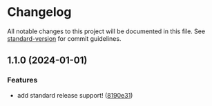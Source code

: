 # Changelog

All notable changes to this project will be documented in this file. See [standard-version](https://github.com/conventional-changelog/standard-version) for commit guidelines.

## 1.1.0 (2024-01-01)


### Features

* add standard release support! ([8190e31](https://github.com/Tejaannamdevula/100xdevs_assignments/commit/8190e3192287deb8609b38a6fffbfbe82b412b20))
